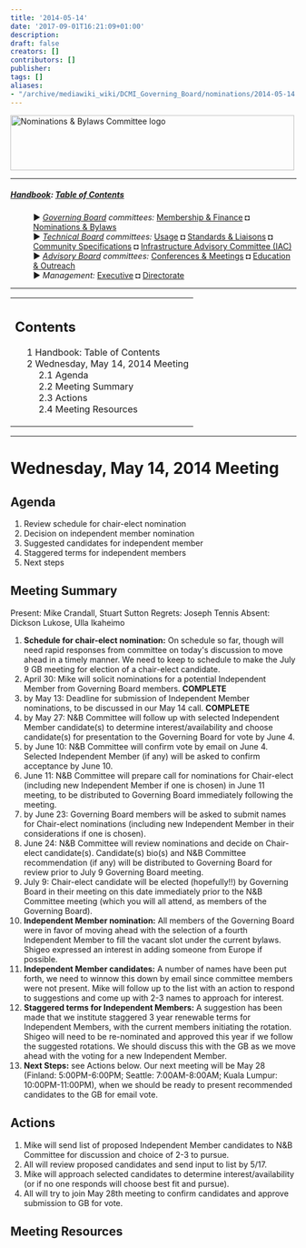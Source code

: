 ```yaml
---
title: '2014-05-14'
date: '2017-09-01T16:21:09+01:00'
description: 
draft: false
creators: []
contributors: []
publisher: 
tags: []
aliases:
- "/archive/mediawiki_wiki/DCMI_Governing_Board/nominations/2014-05-14.html"
---
```


[<img alt="Nominations &amp; Bylaws Committee logo" src="/archive/mediawiki_wiki/images/Nominations_Logo.png" width="500" height="97">](/archive/mediawiki_wiki/File:Nominations_Logo.png "Nominations & Bylaws Committee logo")

* * *

##### [Handbook](/archive/mediawiki_wiki/DCMI_Handbook "DCMI Handbook"): [Table of Contents](/archive/mediawiki_wiki/DCMI_Handbook "DCMI Handbook") 
<dl>
<dd> ► <i><a href="/mediawiki_wiki/DCMI_Governing_Board.md" title="DCMI Governing Board">Governing Board</a> committees:</i> <a href="/mediawiki_wiki/DCMI_Governing_Board/finance.md" title="DCMI Governing Board/finance">Membership &amp; Finance</a> ◘ <a href="/mediawiki_wiki/DCMI_Governing_Board/nominations.md" title="DCMI Governing Board/nominations">Nominations &amp; Bylaws</a> 
</dd>
<dd> ► <i><a href="/mediawiki_wiki/DCMI_Technical_Board.md" title="DCMI Technical Board">Technical Board</a> committees:</i> <a href="/mediawiki_wiki/DCMI_Technical_Board/usage.md" title="DCMI Technical Board/usage">Usage</a> ◘ <a href="/mediawiki_wiki/DCMI_Technical_Board/standards.md" title="DCMI Technical Board/standards">Standards &amp; Liaisons</a> ◘ <a href="/mediawiki_wiki/DCMI_Technical_Board/specifications.md" title="DCMI Technical Board/specifications">Community Specifications</a> ◘ <a href="/mediawiki_wiki/DCMI_Technical_Board/infrastructure.md" title="DCMI Technical Board/infrastructure">Infrastructure Advisory Committee (IAC)</a>
</dd>
<dd> ► <i><a href="/mediawiki_wiki/DCMI_Advisory_Board.md" title="DCMI Advisory Board">Advisory Board</a> committees:</i> <a href="/mediawiki_wiki/DCMI_Advisory_Board/meetings.md" title="DCMI Advisory Board/meetings">Conferences &amp; Meetings</a> ◘ <a href="/mediawiki_wiki/DCMI_Advisory_Board/documentation.md" title="DCMI Advisory Board/documentation">Education &amp; Outreach</a>
</dd>
<dd> ► <i>Management:</i> <a href="/mediawiki_wiki/Exec_Committee.md" title="Exec Committee">Executive</a> ◘ <a href="/mediawiki_wiki/Exec_Committee/directorate.md" title="Exec Committee/directorate">Directorate</a>
</dd>
</dl>

* * *

<table id="toc" class="toc">
  <tr>
    <td>
      <div id="toctitle">
        <h2>Contents</h2>
      </div>
      <ul>
        <li class="toclevel-1"><a href="#Handbook:_Table_of_Contents"><span class="tocnumber">1</span> <span class="toctext">Handbook: Table of Contents</span></a></li>
        <li class="toclevel-1 tocsection-1">
          <a href="#Wednesday.2C_May_14.2C_2014_Meeting"><span class="tocnumber">2</span> <span class="toctext">Wednesday, May 14, 2014 Meeting</span></a>
          <ul>
            <li class="toclevel-2 tocsection-2"><a href="#Agenda"><span class="tocnumber">2.1</span> <span class="toctext">Agenda</span></a></li>
            <li class="toclevel-2 tocsection-3"><a href="#Meeting_Summary"><span class="tocnumber">2.2</span> <span class="toctext">Meeting Summary</span></a></li>
            <li class="toclevel-2 tocsection-4"><a href="#Actions"><span class="tocnumber">2.3</span> <span class="toctext">Actions</span></a></li>
            <li class="toclevel-2 tocsection-5"><a href="#Meeting_Resources"><span class="tocnumber">2.4</span> <span class="toctext">Meeting Resources</span></a></li>
          </ul>
        </li>
      </ul>
    </td>
  </tr>
</table>
<script>if (window.showTocToggle) { var tocShowText = "show"; var tocHideText = "hide"; showTocToggle(); } </script>

* * *

# Wednesday, May 14, 2014 Meeting 

## Agenda 

1. Review schedule for chair-elect nomination
2. Decision on independent member nomination
3. Suggested candidates for independent member
4. Staggered terms for independent members
5. Next steps

## Meeting Summary 

Present: Mike Crandall, Stuart Sutton Regrets: Joseph Tennis Absent: Dickson Lukose, Ulla Ikaheimo

1. **Schedule for chair-elect nomination:** On schedule so far, though will need rapid responses from committee on today's discussion to move ahead in a timely manner. We need to keep to schedule to make the July 9 GB meeting for election of a chair-elect candidate.
  1. April 30: Mike will solicit nominations for a potential Independent Member from Governing Board members. **COMPLETE**
  2. by May 13: Deadline for submission of Independent Member nominations, to be discussed in our May 14 call. **COMPLETE**
  3. by May 27: N&B Committee will follow up with selected Independent Member candidate(s) to determine interest/availability and choose candidate(s) for presentation to the Governing Board for vote by June 4. 
  4. by June 10: N&B Committee will confirm vote by email on June 4. Selected Independent Member (if any) will be asked to confirm acceptance by June 10. 
  5. June 11: N&B Committee will prepare call for nominations for Chair-elect (including new Independent Member if one is chosen) in June 11 meeting, to be distributed to Governing Board immediately following the meeting.
  6. by June 23: Governing Board members will be asked to submit names for Chair-elect nominations (including new Independent Member in their considerations if one is chosen).
  7. June 24: N&B Committee will review nominations and decide on Chair-elect candidate(s). Candidate(s) bio(s) and N&B Committee recommendation (if any) will be distributed to Governing Board for review prior to July 9 Governing Board meeting.
  8. July 9: Chair-elect candidate will be elected (hopefully!!) by Governing Board in their meeting on this date immediately prior to the N&B Committee meeting (which you will all attend, as members of the Governing Board).
2. **Independent Member nomination:** All members of the Governing Board were in favor of moving ahead with the selection of a fourth Independent Member to fill the vacant slot under the current bylaws. Shigeo expressed an interest in adding someone from Europe if possible.
3. **Independent Member candidates:** A number of names have been put forth, we need to winnow this down by email since committee members were not present. Mike will follow up to the list with an action to respond to suggestions and come up with 2-3 names to approach for interest.
4. **Staggered terms for Independent Members:** A suggestion has been made that we institute staggered 3 year renewable terms for Independent Members, with the current members initiating the rotation. Shigeo will need to be re-nominated and approved this year if we follow the suggested rotations. We should discuss this with the GB as we move ahead with the voting for a new Independent Member.
5. **Next Steps:** see Actions below. Our next meeting will be May 28 (Finland: 5:00PM-6:00PM; Seattle: 7:00AM-8:00AM; Kuala Lumpur: 10:00PM-11:00PM), when we should be ready to present recommended candidates to the GB for email vote.

## Actions

1. Mike will send list of proposed Independent Member candidates to N&B Committee for discussion and choice of 2-3 to pursue.
2. All will review proposed candidates and send input to list by 5/17.
3. Mike will approach selected candidates to determine interest/availability (or if no one responds will choose best fit and pursue).
4. All will try to join May 28th meeting to confirm candidates and approve submission to GB for vote.

## Meeting Resources 
<!-- 
NewPP limit report
Preprocessor node count: 30/1000000
Post-expand include size: 903/2097152 bytes
Template argument size: 0/2097152 bytes
Expensive parser function count: 0/100
-->
